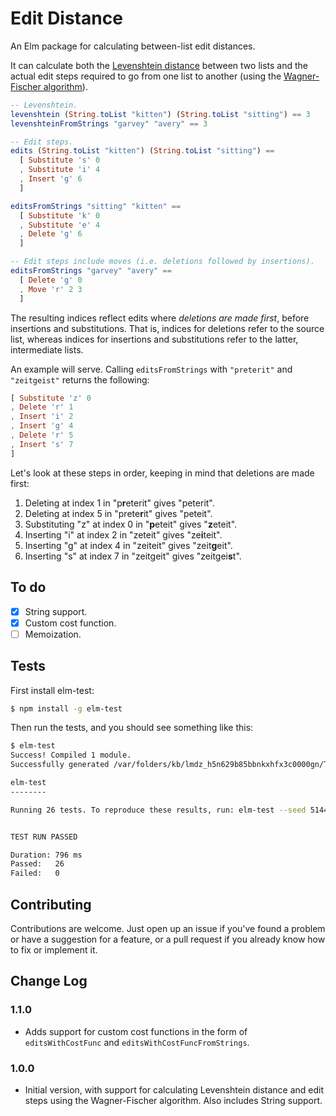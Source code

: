 # Edit Distance

An Elm package for calculating between-list edit distances.

It can calculate both the [Levenshtein distance](https://en.wikipedia.org/wiki/Levenshtein_distance) between two lists and the actual edit steps required to go from one list to another (using the [Wagner-Fischer algorithm](https://en.wikipedia.org/wiki/Wagner%E2%80%93Fischer_algorithm)).


```elm
-- Levenshtein.
levenshtein (String.toList "kitten") (String.toList "sitting") == 3
levenshteinFromStrings "garvey" "avery" == 3

-- Edit steps.
edits (String.toList "kitten") (String.toList "sitting") ==
  [ Substitute 's' 0
  , Substitute 'i' 4
  , Insert 'g' 6
  ]

editsFromStrings "sitting" "kitten" ==
  [ Substitute 'k' 0
  , Substitute 'e' 4
  , Delete 'g' 6
  ]

-- Edit steps include moves (i.e. deletions followed by insertions).
editsFromStrings "garvey" "avery" ==
  [ Delete 'g' 0
  , Move 'r' 2 3
  ]
```

The resulting indices reflect edits where *deletions are made first*, before insertions and substitutions. That is, indices for deletions refer to the source list, whereas indices for insertions and substitutions refer to the latter, intermediate lists.

An example will serve. Calling `editsFromStrings` with `"preterit"` and `"zeitgeist"` returns the following:

```elm
[ Substitute 'z' 0
, Delete 'r' 1
, Insert 'i' 2
, Insert 'g' 4
, Delete 'r' 5
, Insert 's' 7
]
```

Let's look at these steps in order, keeping in mind that deletions are made first:

1. Deleting at index 1 in "p**r**eterit" gives "peterit".
2. Deleting at index 5 in "prete**r**it" gives "peteit".
3. Substituting "z" at index 0 in "**p**eteit" gives "**z**eteit".
4. Inserting "i" at index 2 in "zeteit" gives "ze**i**teit".
5. Inserting "g" at index 4 in "zeiteit" gives "zeit**g**eit".
6. Inserting "s" at index 7 in "zeitgeit" gives "zeitgei**s**t".

## To do

* [x] String support.
* [x] Custom cost function.
* [ ] Memoization.

## Tests

First install elm-test:

```sh
$ npm install -g elm-test
```

Then run the tests, and you should see something like this:

```sh
$ elm-test
Success! Compiled 1 module.
Successfully generated /var/folders/kb/lmdz_h5n629b85bbnkxhfx3c0000gn/T/elm_test_1161113-40357-1bh5q3m.e262a3v7vi.js

elm-test
--------

Running 26 tests. To reproduce these results, run: elm-test --seed 514474818


TEST RUN PASSED

Duration: 796 ms
Passed:   26
Failed:   0
```

## Contributing

Contributions are welcome. Just open up an issue if you've found a problem or have a suggestion for a feature, or a pull request if you already know how to fix or implement it.

## Change Log

### 1.1.0

* Adds support for custom cost functions in the form of `editsWithCostFunc` and `editsWithCostFuncFromStrings`.

### 1.0.0

* Initial version, with support for calculating Levenshtein distance and edit steps using the Wagner-Fischer algorithm. Also includes String support.
